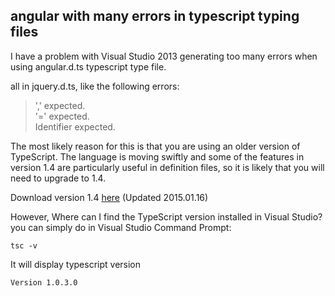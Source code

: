 angular with many errors in typescript typing files
---

I have a problem with Visual Studio 2013 generating too many errors when using
angular.d.ts typescript type file.

all in jquery.d.ts, like the following errors:

>',' expected.</br>
'=' expected.</br>
Identifier expected.

The most likely reason for this is that you are using an older version of TypeScript.
The language is moving swiftly and some of the features in version 1.4 are particularly useful in definition files, so it is likely that you will need to upgrade to 1.4.

Download version 1.4 [here](https://visualstudiogallery.msdn.microsoft.com/2d42d8dc-e085-45eb-a30b-3f7d50d55304) (Updated 2015.01.16)

However, Where can I find the TypeScript version installed in Visual Studio?
you can simply do in Visual Studio Command Prompt:

	tsc -v

It will display typescript version

	Version 1.0.3.0

